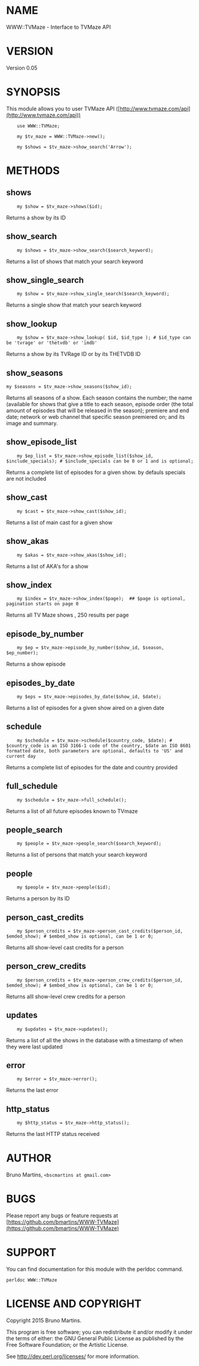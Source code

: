 # NAME

WWW::TVMaze - Interface to TVMaze API

# VERSION

Version 0.05

# SYNOPSIS

This module allows you to user TVMaze API ([http://www.tvmaze.com/api](http://www.tvmaze.com/api))

        use WWW::TVMaze;

        my $tv_maze = WWW::TVMaze->new();

        my $shows = $tv_maze->show_search('Arrow');

# METHODS

## shows

        my $show = $tv_maze->shows($id);

Returns a show by its ID

## show_search

        my $shows = $tv_maze->show_search($search_keyword);

Returns a list of shows that match your search keyword

## show_single_search

        my $show = $tv_maze->show_single_search($search_keyword);

Returns a single show that match your search keyword

## show_lookup

        my $show = $tv_maze->show_lookup( $id, $id_type ); # $id_type can be 'tvrage' or 'thetvdb' or 'imdb'

Returns a show by its TVRage ID or by its THETVDB ID

## show_seasons
	my $seasons = $tv_maze->show_seasons($show_id);

Returns all seasons of a show. Each season contains the number; the name (available for shows that give a title to each season, episode order (the total amount of episodes that will be released in the season); premiere and end date; network or web channel that specific season premiered on; and its image and summary.

## show_episode_list

        my $ep_list = $tv_maze->show_episode_list($show_id, $include_specials); # $include_specials can be 0 or 1 and is optional;

Returns a complete list of episodes for a given show. by defauls specials are not included

## show_cast

        my $cast = $tv_maze->show_cast($show_id);

Returns a list of main cast for a given show

## show_akas

        my $akas = $tv_maze->show_akas($show_id);

Returns a list of AKA's for a show

## show_index

        my $index = $tv_maze->show_index($page);  ## $page is optional, pagination starts on page 0

Returns all TV Maze shows , 250 results per page

## episode_by_number

        my $ep = $tv_maze->episode_by_number($show_id, $season, $ep_number);

Returns a show episode

## episodes_by_date

        my $eps = $tv_maze->episodes_by_date($show_id, $date);

Returns a list of episodes for a given show aired on a given date

## schedule

        my $schedule = $tv_maze->schedule($country_code, $date); # $country_code is an ISO 3166-1 code of the country, $date an ISO 8601 formatted date, both parameters are optional, defaults to 'US' and current day

Returns a complete list of episodes for the date and country provided

## full_schedule

        my $schedule = $tv_maze->full_schedule();

Returns a list of all future episodes known to TVmaze

## people_search

        my $people = $tv_maze->people_search($search_keyword);

Returns a list of persons that match your search keyword

## people

        my $people = $tv_maze->people($id);

Returns a person by its ID

## person_cast_credits

        my $person_credits = $tv_maze->person_cast_credits($person_id, $emded_show); # $embed_show is optional, can be 1 or 0;

Returns alll show-level cast credits for a person

## person_crew_credits

        my $person_credits = $tv_maze->person_crew_credits($person_id, $emded_show); # $embed_show is optional, can be 1 or 0;

Returns alll show-level crew credits for a person

## updates

        my $updates = $tv_maze->updates();

Returns a list of all the shows in the database with a timestamp of when they were last updated

## error

        my $error = $tv_maze->error();

Returns the last error

## http_status

        my $http_status = $tv_maze->http_status();

Returns the last HTTP status received

# AUTHOR

Bruno Martins, `<bscmartins at gmail.com>`

# BUGS

Please report any bugs or feature requests at [https://github.com/bmartins/WWW-TVMaze](https://github.com/bmartins/WWW-TVMaze)

# SUPPORT

You can find documentation for this module with the perldoc command.

    perldoc WWW::TVMaze

# LICENSE AND COPYRIGHT

Copyright 2015 Bruno Martins.

This program is free software; you can redistribute it and/or modify it
under the terms of either: the GNU General Public License as published
by the Free Software Foundation; or the Artistic License.

See http://dev.perl.org/licenses/ for more information.
